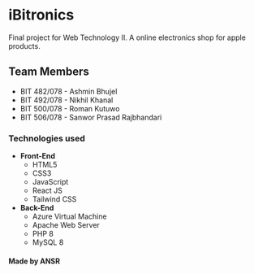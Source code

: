 # iBitronics

Final project for Web Technology II. A online electronics shop for apple products.

## Team Members

- BIT 482/078 - Ashmin Bhujel
- BIT 492/078 - Nikhil Khanal
- BIT 500/078 - Roman Kutuwo
- BIT 506/078 - Sanwor Prasad Rajbhandari

### Technologies used

- **Front-End**
  - HTML5
  - CSS3
  - JavaScript
  - React JS
  - Tailwind CSS
- **Back-End**
  - Azure Virtual Machine
  - Apache Web Server
  - PHP 8
  - MySQL 8

#### Made by ANSR
